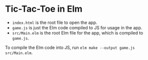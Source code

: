# Tic-Tac-Toe in Elm

- `index.html` is the root file to open the app.
- `game.js` is just the Elm code compiled to JS for usage in the app.
- `src/Main.elm` is the root Elm file for the app, which is compiled to `game.js`.

To compile the Elm code into JS, run `elm make --output game.js src/Main.elm`.
